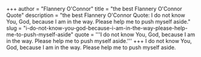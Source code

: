 +++
author = "Flannery O'Connor"
title = "the best Flannery O'Connor Quote"
description = "the best Flannery O'Connor Quote: I do not know You, God, because I am in the way. Please help me to push myself aside."
slug = "i-do-not-know-you-god-because-i-am-in-the-way-please-help-me-to-push-myself-aside"
quote = '''I do not know You, God, because I am in the way. Please help me to push myself aside.'''
+++
I do not know You, God, because I am in the way. Please help me to push myself aside.
